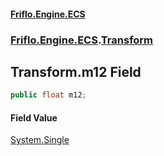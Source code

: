 #### [Friflo.Engine.ECS](index.md 'index')
### [Friflo.Engine.ECS](Friflo.Engine.ECS.md 'Friflo.Engine.ECS').[Transform](Transform.md 'Friflo.Engine.ECS.Transform')

## Transform.m12 Field

```csharp
public float m12;
```

#### Field Value
[System.Single](https://docs.microsoft.com/en-us/dotnet/api/System.Single 'System.Single')